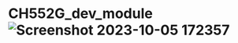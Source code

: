 # CH552G_dev_module![Screenshot 2023-10-05 172357](https://github.com/Shourov0/CH552G_dev_module/assets/101161294/a5047b09-8f38-4b74-bffc-a47862cf1475)
